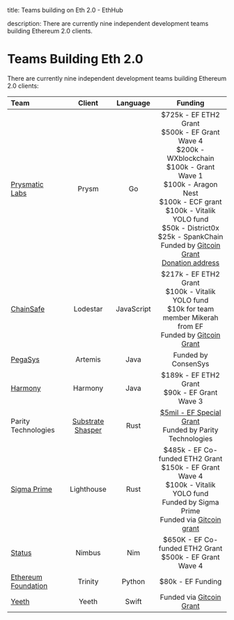 title: Teams building on Eth 2.0 - EthHub

description: There are currently nine independent development teams building Ethereum 2.0 clients.

# Teams Building Eth 2.0

There are currently nine independent development teams building Ethereum 2.0 clients:

| Team | Client | Language | Funding |
| :--- | :---: | :---: | :---: |
| [Prysmatic Labs](prysm.md) | Prysm | Go | $725k - EF ETH2 Grant <br/> $500k - EF Grant Wave 4 <br/> $200k - WXblockchain <br/> $100k - Grant Wave 1 <br/> $100k - Aragon Nest <br/> $100k - ECF grant <br/> $100k - Vitalik YOLO fund <br/> $50k - District0x <br/> $25k - SpankChain <br/> Funded by [Gitcoin Grant](https://gitcoin.co/grants/24/prysm-by-prysmatic-labs) <br/>  [Donation address](https://etherscan.io/address/0x9B984D5a03980D8dc0a24506c968465424c81DbE) |
| [ChainSafe](lodestar.md) | Lodestar | JavaScript | $217k - EF ETH2 Grant <br/> $100k - Vitalik YOLO fund <br/> $10k for team member Mikerah from EF <br/> Funded by [Gitcoin Grant](https://gitcoin.co/grants/21/lodestar-eth20-client-2) |
| [PegaSys](artemis.md) | Artemis | Java | Funded by ConsenSys |
| [Harmony](harmony.md) | Harmony | Java | $189k - EF ETH2 Grant <br/> $90k - EF Grant Wave 3 |
| Parity Technologies | [Substrate Shasper](shasper.md) | Rust | [$5mil - EF Special Grant](https://www.parity.io/parity-technologies-awarded-5-million-grant-from-the-ethereum-foundation/) <br/> Funded by Parity Technologies |
| [Sigma Prime](lighthouse.md) | Lighthouse | Rust | $485k - EF Co-funded ETH2 Grant <br/> $150k - EF Grant Wave 4 <br/> $100k - Vitalik YOLO fund <br/> Funded by Sigma Prime <br/> Funded via [Gitcoin grant](https://gitcoin.co/grants/25/lighthouse-ethereum-20-client) |
| [Status](nimbus.md) | Nimbus | Nim | $650K - EF Co-funded ETH2 Grant <br/> $500k - EF Grant Wave 4 |
| [Ethereum Foundation](trinity.md) | Trinity | Python | $80k - EF Funding |
| [Yeeth](yeeth.md) | Yeeth | Swift | Funded via [Gitcoin Grant](https://gitcoin.co/grants/41/yeeth) |

